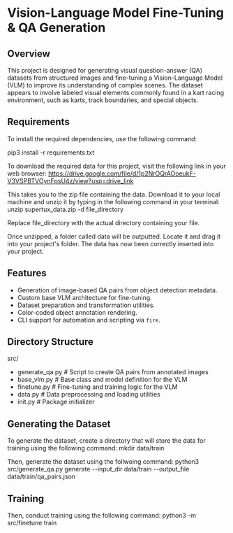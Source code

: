 # Vision-Language Model Fine-Tuning & QA Generation

## Overview

This project is designed for generating visual question-answer (QA) datasets from structured images and fine-tuning a Vision-Language Model (VLM) to improve its understanding of complex scenes. The dataset appears to involve labeled visual elements commonly found in a kart racing environment, such as karts, track boundaries, and special objects.

## Requirements 

To install the required dependencies, use the following command: 

pip3 install -r requirements.txt

To download the required data for this project, visit the following link in your web browser: https://drive.google.com/file/d/1p2NrOQrAOoeukF-V3VSPBTVOynFpsU4z/view?usp=drive_link

This takes you to the zip file containing the data. Download it to your local machine and unzip it by typing in the following command in your terminal:
unzip supertux_data.zip -d file_directory

Replace file_directory with the actual directory containing your file. 

Once unzipped, a folder called data will be outputted. Locate it and drag it into your project's folder. The data has now been correctly inserted into your project. 

## Features

- Generation of image-based QA pairs from object detection metadata.
- Custom base VLM architecture for fine-tuning.
- Dataset preparation and transformation utilities.
- Color-coded object annotation rendering.
- CLI support for automation and scripting via `fire`.

## Directory Structure

src/
- generate_qa.py # Script to create QA pairs from annotated images
- base_vlm.py # Base class and model definition for the VLM
- finetune.py # Fine-tuning and training logic for the VLM
- data.py # Data preprocessing and loading utilities
- init.py # Package initializer

## Generating the Dataset

To generate the dataset, create a directory that will store the data for training using the following command:
mkdir data/train

Then, generate the dataset using the follwoing command:
python3 src/generate_qa.py generate --input_dir data/train --output_file data/train/qa_pairs.json 

## Training

Then, conduct training using the following command:
python3 -m src/finetune train

